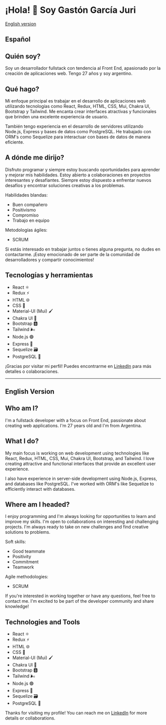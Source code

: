 # ¡Hola! 👋 Soy Gastón García Juri

[English version](#english-version)

## Español

## Quién soy?
Soy un desarrollador fullstack con tendencia al Front End, apasionado por la creación de aplicaciones web. Tengo 27 años y soy argentino.

## Qué hago?
Mi enfoque principal es trabajar en el desarrollo de aplicaciones web utilizando tecnologías como React, Redux, HTML, CSS, Mui, Chakra UI, Bootstrap y Tailwind. Me encanta crear interfaces atractivas y funcionales que brinden una excelente experiencia de usuario.

También tengo experiencia en el desarrollo de servidores utilizando Node.js, Express y bases de datos como PostgreSQL. He trabajado con ORM's como Sequelize para interactuar con bases de datos de manera eficiente.

## A dónde me dirijo?
Disfruto programar y siempre estoy buscando oportunidades para aprender y mejorar mis habilidades. Estoy abierto a colaboraciones en proyectos interesantes y desafiantes. Siempre estoy dispuesto a enfrentar nuevos desafíos y encontrar soluciones creativas a los problemas.

Habilidades blandas:
- Buen compañero
- Positivismo
- Compromiso
- Trabajo en equipo

Metodologías ágiles:
- SCRUM

Si estás interesado en trabajar juntos o tienes alguna pregunta, no dudes en contactarme. ¡Estoy emocionado de ser parte de la comunidad de desarrolladores y compartir conocimientos!

## Tecnologías y herramientas
- React ⚛️
- Redux ⚡️
- HTML 🌐
- CSS 🎨
- Material-UI (Mui) 🖌️
- Chakra UI 💠
- Bootstrap 🅱️
- Tailwind 🌬️
- Node.js 🟢
- Express 🚀
- Sequelize 🗃️
- PostgreSQL 🐘

¡Gracias por visitar mi perfil! Puedes encontrarme en [LinkedIn](https://www.linkedin.com/in/tu-perfil-de-linkedin) para más detalles o colaboraciones.

---

## English Version

## Who am I?
I'm a fullstack developer with a focus on Front End, passionate about creating web applications. I'm 27 years old and I'm from Argentina.

## What I do?
My main focus is working on web development using technologies like React, Redux, HTML, CSS, Mui, Chakra UI, Bootstrap, and Tailwind. I love creating attractive and functional interfaces that provide an excellent user experience.

I also have experience in server-side development using Node.js, Express, and databases like PostgreSQL. I've worked with ORM's like Sequelize to efficiently interact with databases.

## Where am I headed?
I enjoy programming and I'm always looking for opportunities to learn and improve my skills. I'm open to collaborations on interesting and challenging projects. I'm always ready to take on new challenges and find creative solutions to problems.

Soft skills:
- Good teammate
- Positivity
- Commitment
- Teamwork

Agile methodologies:
- SCRUM

If you're interested in working together or have any questions, feel free to contact me. I'm excited to be part of the developer community and share knowledge!

## Technologies and Tools
- React ⚛️
- Redux ⚡️
- HTML 🌐
- CSS 🎨
- Material-UI (Mui) 🖌️
- Chakra UI 💠
- Bootstrap 🅱️
- Tailwind 🌬️
- Node.js 🟢
- Express 🚀
- Sequelize 🗃️
- PostgreSQL 🐘


Thanks for visiting my profile! You can reach me on [LinkedIn](https://www.linkedin.com/in/tu-perfil-de-linkedin) for more details or collaborations.

